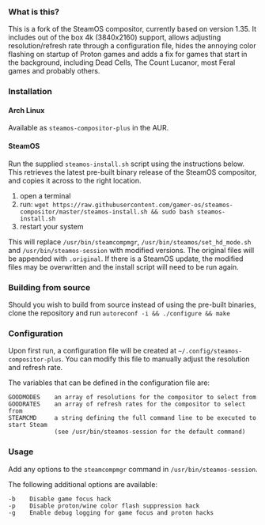 ### What is this?
This is a fork of the SteamOS compositor, currently based on version 1.35.
It includes out of the box 4k (3840x2160) support, allows adjusting resolution/refresh rate through a configuration file, hides the annoying color flashing on startup of Proton games and adds a fix for games that start in the background, including Dead Cells, The Count Lucanor, most Feral games and probably others.

### Installation

#### Arch Linux
Available as `steamos-compositor-plus` in the AUR.

#### SteamOS
Run the supplied `steamos-install.sh` script using the instructions below. This retrieves the latest pre-built binary release of the SteamOS compositor, and copies it across to the right location.

1. open a terminal
2. run: `wget https://raw.githubusercontent.com/gamer-os/steamos-compositor/master/steamos-install.sh && sudo bash steamos-install.sh`
3. restart your system

This will replace `/usr/bin/steamcompmgr`, `/usr/bin/steamos/set_hd_mode.sh` and `/usr/bin/steamos-session` with modified versions. The original files will be appended with `.original`.
If there is a SteamOS update, the modified files may be overwritten and the install script will need to be run again.

### Building from source
Should you wish to build from source instead of using the pre-built binaries, clone the repository and run
`autoreconf -i && ./configure && make`

### Configuration
Upon first run, a configuration file will be created at `~/.config/steamos-compositor-plus`.
You can modify this file to manually adjust the resolution and refresh rate.

The variables that can be defined in the configuration file are:

	GOODMODES    an array of resolutions for the compositor to select from
	GOODRATES    an array of refresh rates for the compositor to select from
	STEAMCMD     a string defining the full command line to be executed to start Steam
	             (see /usr/bin/steamos-session for the default command)

### Usage
Add any options to the `steamcompmgr` command in `/usr/bin/steamos-session`.

The following additional options are available:

	-b    Disable game focus hack
	-p    Disable proton/wine color flash suppression hack
	-g    Enable debug logging for game focus and proton hacks
